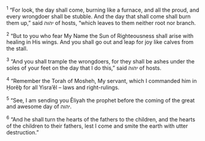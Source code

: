 <sup>1</sup> “For look, the day shall come, burning like a furnace, and all the proud, and every wrongdoer shall be stubble. And the day that shall come shall burn them up,” said יהוה of hosts, “which leaves to them neither root nor branch.

<sup>2</sup> “But to you who fear My Name the Sun of Righteousness shall arise with healing in His wings. And you shall go out and leap for joy like calves from the stall.

<sup>3</sup> “And you shall trample the wrongdoers, for they shall be ashes under the soles of your feet on the day that I do this,” said יהוה of hosts.

<sup>4</sup> “Remember the Torah of Mosheh, My servant, which I commanded him in Ḥorĕḇ for all Yisra’ĕl – laws and right-rulings.

<sup>5</sup> “See, I am sending you Ĕliyah the prophet before the coming of the great and awesome day of יהוה.

<sup>6</sup> “And he shall turn the hearts of the fathers to the children, and the hearts of the children to their fathers, lest I come and smite the earth with utter destruction.”

